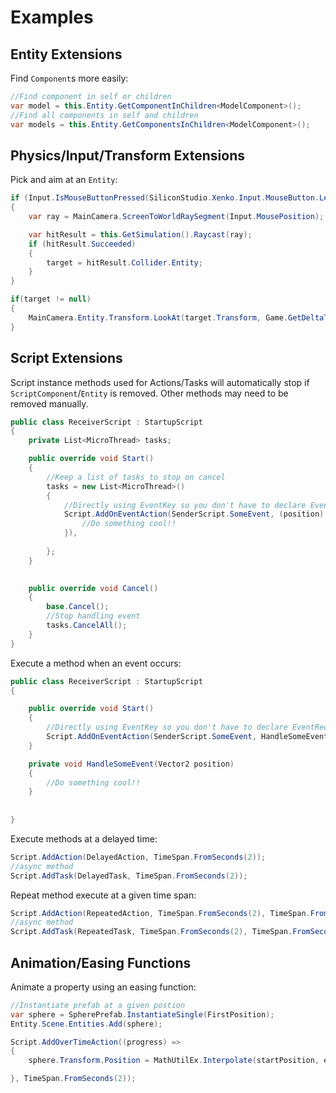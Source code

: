 # Examples

## Entity Extensions
Find `Component`s more easily:
```csharp
//Find component in self or children
var model = this.Entity.GetComponentInChildren<ModelComponent>();
//Find all components in self and children
var models = this.Entity.GetComponentsInChildren<ModelComponent>();
```

## Physics/Input/Transform Extensions
Pick and aim at an `Entity`:

```csharp
if (Input.IsMouseButtonPressed(SiliconStudio.Xenko.Input.MouseButton.Left))
{   
    var ray = MainCamera.ScreenToWorldRaySegment(Input.MousePosition);

    var hitResult = this.GetSimulation().Raycast(ray);
    if (hitResult.Succeeded)
    {
        target = hitResult.Collider.Entity;
    }
}

if(target != null)
{
    MainCamera.Entity.Transform.LookAt(target.Transform, Game.GetDeltaTime() * 3.0f);
}
```
## Script Extensions
Script instance methods used for Actions/Tasks will automatically stop if `ScriptComponent`/`Entity` is removed. Other methods may need to be removed manually.

```csharp
public class ReceiverScript : StartupScript
{
    private List<MicroThread> tasks;

    public override void Start()
    {
        //Keep a list of tasks to stop on cancel
        tasks = new List<MicroThread>()
        {
            //Directly using EventKey so you don't have to declare EventReciever:
            Script.AddOnEventAction(SenderScript.SomeEvent, (position) => {
                //Do something cool!!
            }),
            
        };
    }

   
    public override void Cancel()
    {
        base.Cancel();
        //Stop handling event
        tasks.CancelAll();
    }    
}
```

Execute a method when an event occurs:

```csharp
public class ReceiverScript : StartupScript
{

    public override void Start()
    {
        //Directly using EventKey so you don't have to declare EventReciever:
        Script.AddOnEventAction(SenderScript.SomeEvent, HandleSomeEvent),
    }

    private void HandleSomeEvent(Vector2 position)
    {
        //Do something cool!!
    }
    
  
}
```

Execute methods at a delayed time:
```csharp
Script.AddAction(DelayedAction, TimeSpan.FromSeconds(2));
//async method
Script.AddTask(DelayedTask, TimeSpan.FromSeconds(2));
```

Repeat method execute at a given time span:
```csharp
Script.AddAction(RepeatedAction, TimeSpan.FromSeconds(2), TimeSpan.FromSeconds(2));
//async method
Script.AddTask(RepeatedTask, TimeSpan.FromSeconds(2), TimeSpan.FromSeconds(2));
```
## Animation/Easing Functions
Animate a property using an easing function:
```csharp
//Instantiate prefab at a given postion
var sphere = SpherePrefab.InstantiateSingle(FirstPosition);
Entity.Scene.Entities.Add(sphere);

Script.AddOverTimeAction((progress) =>
{
    sphere.Transform.Position = MathUtilEx.Interpolate(startPosition, endPosition, progress,EasingFunction.ElasticEaseOut);

}, TimeSpan.FromSeconds(2));
```


